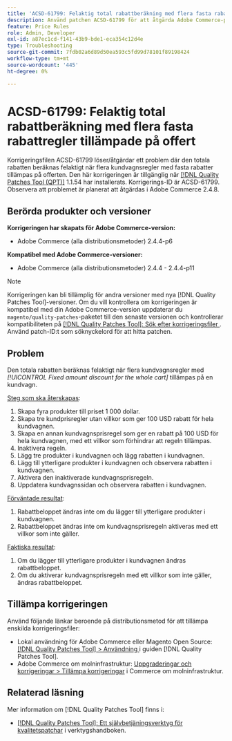 ```yaml
---
title: 'ACSD-61799: Felaktig total rabattberäkning med flera fasta rabattregler tillämpade på offert'
description: Använd patchen ACSD-61799 för att åtgärda Adobe Commerce-problemet där den totala rabatten inte beräknas korrekt när flera kundvagnsregler med fasta rabatter tillämpas på offerten.
feature: Price Rules
role: Admin, Developer
exl-id: a87ec1cd-f141-43b9-bde1-eca354c12d4e
type: Troubleshooting
source-git-commit: 7fdb02a6d89d50ea593c5fd99d78101f89198424
workflow-type: tm+mt
source-wordcount: '445'
ht-degree: 0%

---
```


# ACSD-61799: Felaktig total rabattberäkning med flera fasta rabattregler tillämpade på offert

Korrigeringsfilen ACSD-61799 löser/åtgärdar ett problem där den totala rabatten beräknas felaktigt när flera kundvagnsregler med fasta rabatter tillämpas på offerten. Den här korrigeringen är tillgänglig när [[!DNL Quality Patches Tool (QPT)]](/help/tools/quality-patches-tool/quality-patches-tool-to-self-serve-quality-patches.md) 1.1.54 har installerats. Korrigerings-ID är ACSD-61799. Observera att problemet är planerat att åtgärdas i Adobe Commerce 2.4.8.

## Berörda produkter och versioner

**Korrigeringen har skapats för Adobe Commerce-version:**

* Adobe Commerce (alla distributionsmetoder) 2.4.4-p6

**Kompatibel med Adobe Commerce-versioner:**

* Adobe Commerce (alla distributionsmetoder) 2.4.4 - 2.4.4-p11

>[!NOTE]
>
>Korrigeringen kan bli tillämplig för andra versioner med nya [!DNL Quality Patches Tool]-versioner. Om du vill kontrollera om korrigeringen är kompatibel med din Adobe Commerce-version uppdaterar du `magento/quality-patches`-paketet till den senaste versionen och kontrollerar kompatibiliteten på [[!DNL Quality Patches Tool]: Sök efter korrigeringsfiler ](https://experienceleague.adobe.com/tools/commerce-quality-patches/index.html?lang=sv-SE). Använd patch-ID:t som söknyckelord för att hitta patchen.

## Problem

Den totala rabatten beräknas felaktigt när flera kundvagnsregler med *[!UICONTROL Fixed amount discount for the whole cart]* tillämpas på en kundvagn.

<u>Steg som ska återskapas</u>:

1. Skapa fyra produkter till priset 1 000 dollar.
1. Skapa tre kundprisregler utan villkor som ger 100 USD rabatt för hela kundvagnen.
1. Skapa en annan kundvagnsprisregel som ger en rabatt på 100 USD för hela kundvagnen, med ett villkor som förhindrar att regeln tillämpas.
1. Inaktivera regeln.
1. Lägg tre produkter i kundvagnen och lägg rabatten i kundvagnen.
1. Lägg till ytterligare produkter i kundvagnen och observera rabatten i kundvagnen.
1. Aktivera den inaktiverade kundvagnsprisregeln.
1. Uppdatera kundvagnssidan och observera rabatten i kundvagnen.

<u>Förväntade resultat</u>:

1. Rabattbeloppet ändras inte om du lägger till ytterligare produkter i kundvagnen.
1. Rabattbeloppet ändras inte om kundvagnsprisregeln aktiveras med ett villkor som inte gäller.

<u>Faktiska resultat</u>:

1. Om du lägger till ytterligare produkter i kundvagnen ändras rabattbeloppet.
1. Om du aktiverar kundvagnsprisregeln med ett villkor som inte gäller, ändras rabattbeloppet.

## Tillämpa korrigeringen

Använd följande länkar beroende på distributionsmetod för att tillämpa enskilda korrigeringsfiler:

* Lokal användning för Adobe Commerce eller Magento Open Source: [[!DNL Quality Patches Tool] > Användning ](/help/tools/quality-patches-tool/usage.md) i guiden [!DNL Quality Patches Tool].
* Adobe Commerce om molninfrastruktur: [Uppgraderingar och korrigeringar > Tillämpa korrigeringar](https://experienceleague.adobe.com/docs/commerce-cloud-service/user-guide/develop/upgrade/apply-patches.html?lang=sv-SE) i Commerce om molninfrastruktur.

## Relaterad läsning

Mer information om [!DNL Quality Patches Tool] finns i:

* [[!DNL Quality Patches Tool]: Ett självbetjäningsverktyg för kvalitetspatchar](/help/tools/quality-patches-tool/quality-patches-tool-to-self-serve-quality-patches.md) i verktygshandboken.
